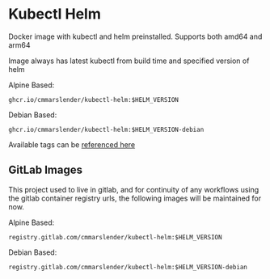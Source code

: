 # Kubectl Helm

Docker image with kubectl and helm preinstalled. Supports both amd64 and arm64

Image always has latest kubectl from build time and specified version of helm

Alpine Based:

`ghcr.io/cmmarslender/kubectl-helm:$HELM_VERSION`

Debian Based: 

`ghcr.io/cmmarslender/kubectl-helm:$HELM_VERSION-debian`

Available tags can be [referenced here](https://github.com/cmmarslender/kubectl-helm/pkgs/container/kubectl-helm)


## GitLab Images

This project used to live in gitlab, and for continuity of any workflows using the gitlab container registry urls, the following images will be maintained for now.

Alpine Based:

`registry.gitlab.com/cmmarslender/kubectl-helm:$HELM_VERSION`

Debian Based:

`registry.gitlab.com/cmmarslender/kubectl-helm:$HELM_VERSION-debian`
